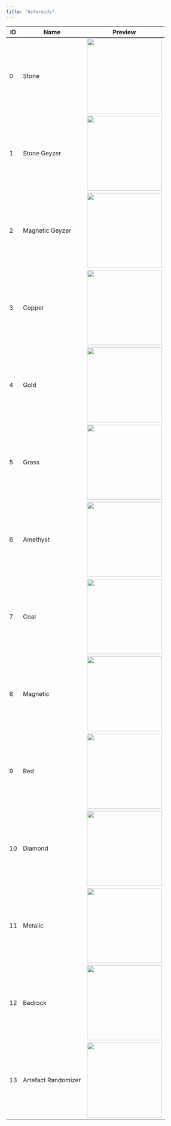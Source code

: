```yaml
---
title: "Asteroids"
---
```


| ID  | Name                | Preview                                                         |
| --- | ------------------- | --------------------------------------------------------------- |
| 0   | Stone               | <img src="/img/asteroids/Stone-1.png" width="200" />            |
| 1   | Stone Geyzer        | <img src="/img/asteroids/Stone-1.png" width="200" />            |
| 2   | Magnetic Geyzer     | <img src="/img/asteroids/Magnetic.png" width="200" />           |
| 3   | Copper              | <img src="/img/asteroids/Copper.png" width="200" />             |
| 4   | Gold                | <img src="/img/asteroids/Gold.png" width="200" />               |
| 5   | Grass               | <img src="/img/asteroids/Grass.png" width="200" />              |
| 6   | Amethyst            | <img src="/img/asteroids/Amethyst.png" width="200" />           |
| 7   | Coal                | <img src="/img/asteroids/Coal.png" width="200" />               |
| 8   | Magnetic            | <img src="/img/asteroids/Magnetic.png" width="200" />           |
| 9   | Red                 | <img src="/img/asteroids/Red.png" width="200" />                |
| 10  | Diamond             | <img src="/img/asteroids/Diamond.png" width="200" />            |
| 11  | Metalic             | <img src="/img/asteroids/Metalic.png" width="200" />             |
| 12  | Bedrock             | <img src="/img/asteroids/Bedrock.png" width="200" />            |
| 13  | Artefact Randomizer | <img src="/img/asteroids/ArtefactRandomizer.png" width="200" /> |
